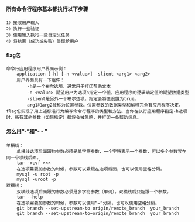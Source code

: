 #### 所有命令行程序基本都执行以下步骤

    1）接收用户输入
    2）执行一些验证
    3）使用输入执行一些自定义任务
    4）将结果（成功或失败）呈现给用户

#### flag包

    命令行应用程序用户界面示例：
        application [-h] [-n <value>] -slient <arg1> <arg2>
        用户界面具有一下组件：
            -h是一个布尔选项，通常用于打印帮助文本
            -n <value> 期望用户为选项n指定一个值。应用程序的逻辑确定值的期望数据类型
            -slient是另外一个布尔选项。指定会将值设置为true。
            arg1和arg2被称为位置参数。位置参数的数据类型和解释完全有应用程序决定。
    flag包实现了用上述标准行为编写命令行程序的类型和方法。当你在执行应用程序指定-h选项时，所有其他参数（如果指定）都将会被忽略，并打印一条帮助信息。

#### 怎么用“-”和“- - ”

    单横线：
        单横线选项后面跟的参数必须是单字符参数，一个字符表示一个参数，可以多个参数写在同一个横线后面。
        tar -xcvf ×××
        在选项需要加参数的时候，参数可以紧跟在选项后面，也可以使用空格分隔。
        mysql -u root -p
        mysql -uroot -p
    双横线：
        双横线选项后面跟的参数必须是多字符参数（单词），双横线后只能跟一个参数。
        tar --help
        在选项需要加参数的时候，参数可以使用“=”分隔，也可以使用空格分隔。
        git branch --set-upstream-to origin/remote_branch  your_branch
        git branch --set-upstream-to=origin/remote_branch  your_branch